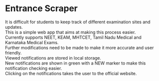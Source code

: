 # Entrance Scraper 

It is difficult for students to keep track of different examination sites and updates.   
This is a simple web app that aims at making this process easier.   
Currently supports NEET, KEAM, MHTCET, Tamil Nadu Medical and Karnataka Medical Exams.  
Further modifications need to be made to make it more accurate and user friendly.  
Viewed notifications are stored in local storage.  
New notifications are shown in green with a NEW marker to make this notification checking easier.   
Clicking on the notifications takes the user to the official website. 

